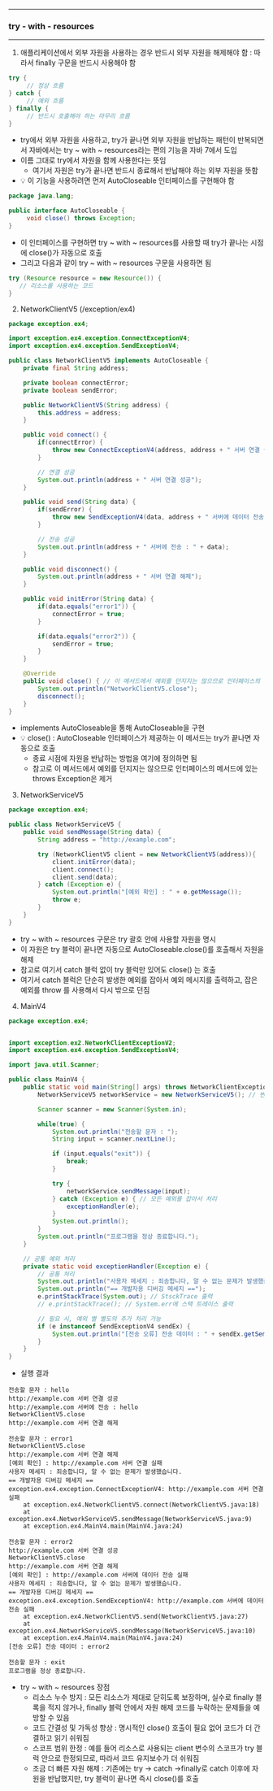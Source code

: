 -----
### try - with - resources
-----
1. 애플리케이션에서 외부 자원을 사용하는 경우 반드시 외부 자원을 해제해야 함 : 따라서 finally 구문을 반드시 사용해야 함
```java
try {
     // 정상 흐름
} catch {
     // 예외 흐름
} finally {
     // 반드시 호출해야 하는 마무리 흐름
}
```

  - try에서 외부 자원을 사용하고, try가 끝나면 외부 자원을 반납하는 패턴이 반복되면서 자바에서는 try ~ with ~ resources라는 편의 기능을 자바 7에서 도입
  - 이름 그대로 try에서 자원을 함께 사용한다는 뜻임
    + 여기서 자원은 try가 끝나면 반드시 종료해서 반납해야 하는 외부 자원을 뜻함
  - 💡 이 기능을 사용하려면 먼저 AutoCloseable 인터페이스를 구현해야 함
```java
package java.lang;

public interface AutoCloseable {
     void close() throws Exception;
}
```
  - 이 인터페이스를 구현하면 try ~ with ~ resources를 사용할 때 try가 끝나는 시점에 close()가 자동으로 호출
  - 그리고 다음과 같이 try ~ with ~ resources 구문을 사용하면 됨
```java
try (Resource resource = new Resource()) {
   // 리소스를 사용하는 코드
}
````
  
2. NetworkClientV5 (/exception/ex4)
```java
package exception.ex4;

import exception.ex4.exception.ConnectExceptionV4;
import exception.ex4.exception.SendExceptionV4;

public class NetworkClientV5 implements AutoCloseable {
    private final String address;

    private boolean connectError;
    private boolean sendError;

    public NetworkClientV5(String address) {
        this.address = address;
    }

    public void connect() {
        if(connectError) {
            throw new ConnectExceptionV4(address, address + " 서버 연결 실패");
        }

        // 연결 성공
        System.out.println(address + " 서버 연결 성공");
    }

    public void send(String data) {
        if(sendError) {
            throw new SendExceptionV4(data, address + " 서버에 데이터 전송 실패");
        }

        // 전송 성공
        System.out.println(address + " 서버에 전송 : " + data);
    }

    public void disconnect() {
        System.out.println(address + " 서버 연결 해제");
    }

    public void initError(String data) {
        if(data.equals("error1")) {
            connectError = true;
        }

        if(data.equals("error2")) {
            sendError = true;
        }
    }

    @Override
    public void close() { // 이 메서드에서 예외를 던지지는 않으므로 인터페이스의 메서드에 있는 throws Exception은 제거
        System.out.println("NetworkClientV5.close");
        disconnect();
    }
}
```
   - implements AutoCloseable을 통해 AutoCloseable을 구현
   - 💡 close() : AutoCloseable 인터페이스가 제공하는 이 메서드는 try가 끝나면 자동으로 호출
     + 종료 시점에 자원을 반납하는 방법을 여기에 정의하면 됨
     + 참고로 이 메서드에서 예외를 던지지는 않으므로 인터페이스의 메서드에 있는 throws Exception은 제거

3. NetworkServiceV5
```java
package exception.ex4;

public class NetworkServiceV5 {
    public void sendMessage(String data) {
        String address = "http://example.com";

        try (NetworkClientV5 client = new NetworkClientV5(address)){
            client.initError(data);
            client.connect();
            client.send(data);
        } catch (Exception e) {
            System.out.println("[예외 확인] : " + e.getMessage());
            throw e;
        }
    }
}
```
   - try ~ with ~ resources 구문은 try 괄호 안에 사용할 자원을 명시
   - 이 자원은 try 블럭이 끝나면 자동으로 AutoCloseable.close()를 호출해서 자원을 해제
   - 참고로 여기서 catch 블럭 없이 try 블럭만 있어도 close() 는 호출
   - 여기서 catch 블럭은 단순히 발생한 예외를 잡아서 예외 메시지를 출력하고, 잡은 예외를 throw 를 사용해서 다시 밖으로 던짐

4. MainV4
```java
package exception.ex4;


import exception.ex2.NetworkClientExceptionV2;
import exception.ex4.exception.SendExceptionV4;

import java.util.Scanner;

public class MainV4 {
    public static void main(String[] args) throws NetworkClientExceptionV2 {
        NetworkServiceV5 networkService = new NetworkServiceV5(); // 변경

        Scanner scanner = new Scanner(System.in);

        while(true) {
            System.out.println("전송할 문자 : ");
            String input = scanner.nextLine();

            if (input.equals("exit")) {
                break;
            }

            try {
                networkService.sendMessage(input);
            } catch (Exception e) { // 모든 예외를 잡아서 처리
                exceptionHandler(e);
            }
            System.out.println();
        }
        System.out.println("프로그램을 정상 종료합니다.");
    }

    // 공통 예외 처리
    private static void exceptionHandler(Exception e) {
        // 공통 처리
        System.out.println("사용자 메세지 : 죄송합니다, 알 수 없는 문제가 발생했습니다.");
        System.out.println("== 개발자용 디버깅 메세지 ==");
        e.printStackTrace(System.out); // StsckTrace 출력
        // e.printStackTrace(); // System.err에 스택 트레이스 출력

        // 필요 시, 예외 별 별도의 추가 처리 가능
        if (e instanceof SendExceptionV4 sendEx) {
            System.out.println("[전송 오류] 전송 데이터 : " + sendEx.getSendData());
        }
    }
}
```
   - 실행 결과
```
전송할 문자 : hello
http://example.com 서버 연결 성공
http://example.com 서버에 전송 : hello
NetworkClientV5.close
http://example.com 서버 연결 해제

전송할 문자 : error1
NetworkClientV5.close
http://example.com 서버 연결 해제
[예외 확인] : http://example.com 서버 연결 실패
사용자 메세지 : 죄송합니다, 알 수 없는 문제가 발생했습니다.
== 개발자용 디버깅 메세지 ==
exception.ex4.exception.ConnectExceptionV4: http://example.com 서버 연결 실패
	at exception.ex4.NetworkClientV5.connect(NetworkClientV5.java:18)
	at exception.ex4.NetworkServiceV5.sendMessage(NetworkServiceV5.java:9)
	at exception.ex4.MainV4.main(MainV4.java:24)

전송할 문자 : error2
http://example.com 서버 연결 성공
NetworkClientV5.close
http://example.com 서버 연결 해제
[예외 확인] : http://example.com 서버에 데이터 전송 실패
사용자 메세지 : 죄송합니다, 알 수 없는 문제가 발생했습니다.
== 개발자용 디버깅 메세지 ==
exception.ex4.exception.SendExceptionV4: http://example.com 서버에 데이터 전송 실패
	at exception.ex4.NetworkClientV5.send(NetworkClientV5.java:27)
	at exception.ex4.NetworkServiceV5.sendMessage(NetworkServiceV5.java:10)
	at exception.ex4.MainV4.main(MainV4.java:24)
[전송 오류] 전송 데이터 : error2

전송할 문자 : exit
프로그램을 정상 종료합니다.
```

   - try ~ with ~ resources 장점
     + 리소스 누수 방지 : 모든 리소스가 제대로 닫히도록 보장하며, 실수로 finally 블록을 적지 않거나, finally 블럭 안에서 자원 해제 코드를 누락하는 문제들을 예방할 수 있음
     + 코드 간결성 및 가독성 향상 : 명시적인 close() 호출이 필요 없어 코드가 더 간결하고 읽기 쉬워짐
     + 스코프 범위 한정 : 예를 들어 리소스로 사용되는 client 변수의 스코프가 try 블럭 안으로 한정되므로, 따라서 코드 유지보수가 더 쉬워짐
     + 조금 더 빠른 자원 해제 : 기존에는 try → catch →finally로 catch 이후에 자원을 반납했지만, try 블럭이 끝나면 즉시 close()를 호출
